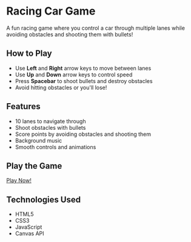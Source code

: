 # Racing Car Game

A fun racing game where you control a car through multiple lanes while avoiding obstacles and shooting them with bullets!

## How to Play

- Use **Left** and **Right** arrow keys to move between lanes
- Use **Up** and **Down** arrow keys to control speed
- Press **Spacebar** to shoot bullets and destroy obstacles
- Avoid hitting obstacles or you'll lose!

## Features

- 10 lanes to navigate through
- Shoot obstacles with bullets
- Score points by avoiding obstacles and shooting them
- Background music
- Smooth controls and animations

## Play the Game

[Play Now!](https://jasonmc86.github.io/james-racing-car-game)

## Technologies Used

- HTML5
- CSS3
- JavaScript
- Canvas API 